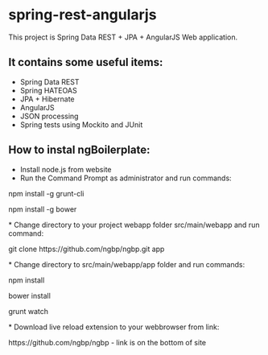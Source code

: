 spring-rest-angularjs
=====================

This project is Spring Data REST + JPA + AngularJS Web application.

## It contains some useful items:

* Spring Data REST
* Spring HATEOAS
* JPA + Hibernate
* AngularJS
* JSON processing
* Spring tests using Mockito and JUnit

## How to instal ngBoilerplate:

* Install node.js from website
* Run the Command Prompt as administrator and run commands:
<p>npm install -g grunt-cli</p>
<p>npm install -g bower</p>
* Change directory to your project webapp folder src/main/webapp and run command:
<p>git clone https://github.com/ngbp/ngbp.git app</p>
* Change directory to src/main/webapp/app folder and run commands:
<p>npm install</p>
<p>bower install</p>
<p>grunt watch</p>
* Download live reload extension to your webbrowser from link:
<p>https://github.com/ngbp/ngbp  -  link is on the bottom of site</p>

